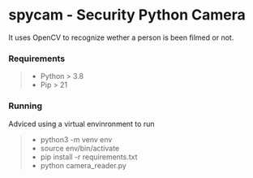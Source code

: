 # spycam - Security Python Camera

It uses OpenCV to recognize wether a person is been filmed or not.

### Requirements

>- Python > 3.8
>- Pip > 21

### Running

Adviced using a virtual envinronment to run

>- python3 -m venv env
>- source env/bin/activate
>- pip install -r requirements.txt
>- python camera_reader.py
